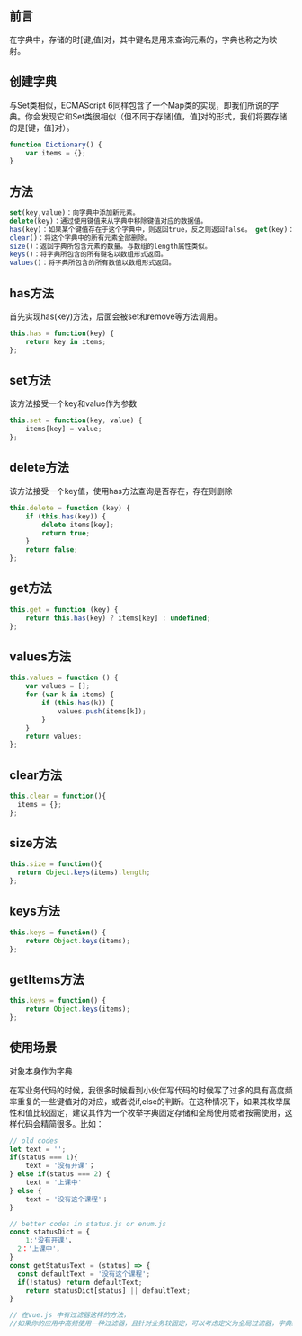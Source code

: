 ## 前言

在字典中，存储的时[键,值]对，其中键名是用来查询元素的，字典也称之为映射。

## 创建字典

与Set类相似，ECMAScript 6同样包含了一个Map类的实现，即我们所说的字典。你会发现它和Set类很相似（但不同于存储[值，值]对的形式，我们将要存储的是[键，值]对）。

```js
function Dictionary() {
	var items = {};
}
```

## 方法

```js
set(key,value)：向字典中添加新元素。
delete(key)：通过使用键值来从字典中移除键值对应的数据值。
has(key)：如果某个键值存在于这个字典中，则返回true，反之则返回false。 get(key)：通过键值查找特定的数值并返回。
clear()：将这个字典中的所有元素全部删除。
size()：返回字典所包含元素的数量。与数组的length属性类似。
keys()：将字典所包含的所有键名以数组形式返回。
values()：将字典所包含的所有数值以数组形式返回。
```

## has方法

首先实现has(key)方法，后面会被set和remove等方法调用。

```js
this.has = function(key) {
	return key in items;
};
```

## set方法

该方法接受一个key和value作为参数

```js
this.set = function(key, value) {
	items[key] = value;
};
```

## delete方法

该方法接受一个key值，使用has方法查询是否存在，存在则删除

```js
this.delete = function (key) {
    if (this.has(key)) {
        delete items[key];
        return true;
    }
    return false;
};
```

## get方法

```js
this.get = function (key) {
    return this.has(key) ? items[key] : undefined;
};
```

## values方法

```js
this.values = function () {
    var values = [];
    for (var k in items) {
        if (this.has(k)) {
            values.push(items[k]);
        }
    }
    return values;
};
```

## clear方法

```js
this.clear = function(){
  items = {};
};
```

## size方法

```js
this.size = function(){
  return Object.keys(items).length;
};
```

## keys方法

```js
this.keys = function() {
	return Object.keys(items);
};
```

## getItems方法

```js
this.keys = function() {
	return Object.keys(items);
};
```

## 使用场景

对象本身作为字典

在写业务代码的时候，我很多时候看到小伙伴写代码的时候写了过多的具有高度频率重复的一些键值对的对应，或者说if,else的判断。在这种情况下，如果其枚举属性和值比较固定，建议其作为一个枚举字典固定存储和全局使用或者按需使用，这样代码会精简很多。比如：

```js
// old codes
let text = '';
if(status === 1){
	text = '没有开课'；
} else if(status === 2) {
	text = '上课中'
} else {
	text = '没有这个课程'；
}

// better codes in status.js or enum.js
const statusDict = {
	1:'没有开课'，
  2：'上课中'，
}
const getStatusText = (status) => {
  const defaultText = '没有这个课程';
  if(!status) return defaultText;
	return statusDict[status] || defaultText;
}

// 在vue.js 中有过滤器这样的方法，
//如果你的应用中高频使用一种过滤器，且针对业务较固定，可以考虑定义为全局过滤器，字典结构维护和使用
```